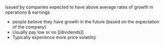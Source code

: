 issued by companies expected to have above average rates of growth in operations & earnings
- people believe they have growth in the future (based on the expectation of the company)
- Usually pay low or no [[dividends]]
- Typically experience more price volatility